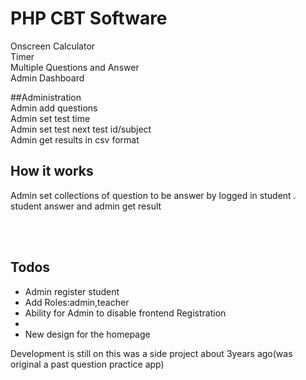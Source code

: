 # PHP CBT Software 



Onscreen Calculator<br>
Timer<br>
Multiple Questions and Answer<br>
Admin Dashboard<br>

##Administration
<br>
Admin add questions<br>
Admin set test time <br>
Admin set test next test id/subject<br>
Admin get results in csv format<br>


## How it works

Admin set collections of question to be answer by logged in student . student answer and admin get result


<br>
<br>

## Todos
<ul>
<li>Admin register student</li>
<li>Add Roles:admin,teacher</li>
<li>Ability for Admin to disable frontend Registration<li>
<li>New design for the homepage</li>
</ul>
Development is still on
this was a side project about 3years ago(was original a past question practice app)
